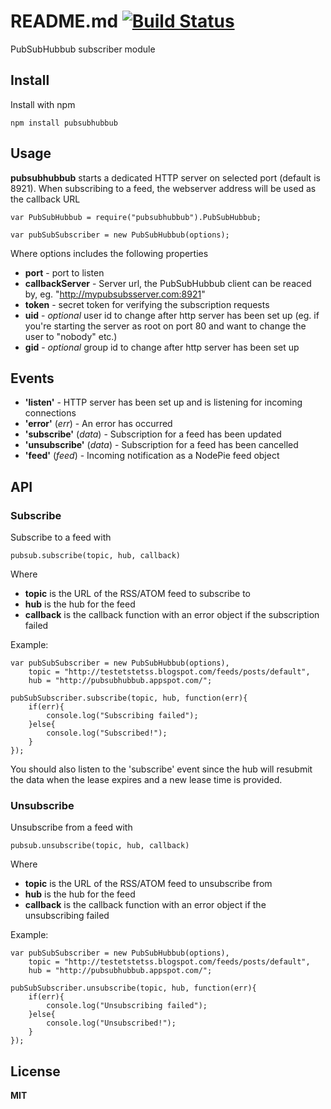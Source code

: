 # README.md [![Build Status](https://travis-ci.org/lawrencec/pubsubhubbub.png?branch=master)](https://travis-ci.org/lawrencec/pubsubhubbub)

PubSubHubbub subscriber module

## Install

Install with npm

    npm install pubsubhubbub

## Usage

**pubsubhubbub** starts a dedicated HTTP server on selected port (default is 8921). When
subscribing to a feed, the webserver address will be used as the callback URL

    var PubSubHubbub = require("pubsubhubbub").PubSubHubbub;

    var pubSubSubscriber = new PubSubHubbub(options);

Where options includes the following properties

  * **port** - port to listen
  * **callbackServer** - Server url, the PubSubHubbub client can be reaced by, eg. "http://mypubsubsserver.com:8921"
  * **token** - secret token for verifying the subscription requests
  * **uid** - *optional* user id to change after http server has been set up (eg. if you're starting the server as root on port 80 and want to change the user to "nobody" etc.)
  * **gid** - *optional* group id to change after http server has been set up

## Events

  * **'listen'** - HTTP server has been set up and is listening for incoming connections
  * **'error'** (*err*) - An error has occurred
  * **'subscribe'** (*data*) - Subscription for a feed has been updated
  * **'unsubscribe'** (*data*) - Subscription for a feed has been cancelled
  * **'feed'** (*feed*) - Incoming notification as a NodePie feed object

## API

### Subscribe

Subscribe to a feed with 

    pubsub.subscribe(topic, hub, callback)

Where

  * **topic** is the URL of the RSS/ATOM feed to subscribe to
  * **hub** is the hub for the feed
  * **callback** is the callback function with an error object if the subscription failed

Example:

    var pubSubSubscriber = new PubSubHubbub(options),
        topic = "http://testetstetss.blogspot.com/feeds/posts/default",
        hub = "http://pubsubhubbub.appspot.com/";

    pubSubSubscriber.subscribe(topic, hub, function(err){
        if(err){
            console.log("Subscribing failed");
        }else{
            console.log("Subscribed!");
        }
    });

You should also listen to the 'subscribe' event since the hub will resubmit the
data when the lease expires and a new lease time is provided.

### Unsubscribe

Unsubscribe from a feed with 

    pubsub.unsubscribe(topic, hub, callback)

Where

  * **topic** is the URL of the RSS/ATOM feed to unsubscribe from
  * **hub** is the hub for the feed
  * **callback** is the callback function with an error object if the unsubscribing failed

Example:

    var pubSubSubscriber = new PubSubHubbub(options),
        topic = "http://testetstetss.blogspot.com/feeds/posts/default",
        hub = "http://pubsubhubbub.appspot.com/";

    pubSubSubscriber.unsubscribe(topic, hub, function(err){
        if(err){
            console.log("Unsubscribing failed");
        }else{
            console.log("Unsubscribed!");
        }
    });

## License

**MIT**